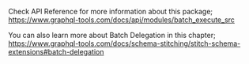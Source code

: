 Check API Reference for more information about this package;
https://www.graphql-tools.com/docs/api/modules/batch_execute_src

You can also learn more about Batch Delegation in this chapter;
https://www.graphql-tools.com/docs/schema-stitching/stitch-schema-extensions#batch-delegation

